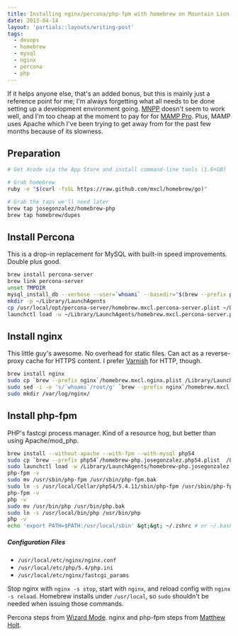 ```yaml
---
title: Installing nginx/percona/php-fpm with homebrew on Mountain Lion
date: 2013-04-14
layout: 'partials::layouts/writing-post'
tags:
  - devops
  - homebrew
  - mysql
  - nginx
  - percona
  - php
---
```


If it helps anyone else, that's an added bonus, but this is mainly just a reference point for me; I'm always forgetting what all needs to be done setting up a development environment going. [MNPP][1] doesn't seem to work well, and I'm too cheap at the moment to pay for for [MAMP Pro][2]. Plus, MAMP uses Apache which I've been trying to get away from for the past few months because of its slowness.

<!--more-->

## Preparation

```bash
# Get Xcode via the App Store and install command-line tools (1.6+GB)

# Grab homebrew
ruby -e "$(curl -fsSL https://raw.github.com/mxcl/homebrew/go)"

# Grab the taps we'll need later
brew tap josegonzalez/homebrew-php
brew tap homebrew/dupes
```

## Install Percona

This is a drop-in replacement for MySQL with built-in speed improvements. Double plus good.

```bash
brew install percona-server
brew link percona-server
unset TMPDIR
mysql_install_db --verbose --user=`whoami` --basedir="$(brew --prefix percona-server)" --datadir=/usr/local/var/percona --tmpdir=/tmp
mkdir -p ~/Library/LaunchAgents
cp /usr/local/opt/percona-server/homebrew.mxcl.percona-server.plist ~/Library/LaunchAgents/
launchctl load -w ~/Library/LaunchAgents/homebrew.mxcl.percona-server.plist
```

## Install nginx

This little guy's awesome. No overhead for static files. Can act as a reverse-proxy cache for HTTPS content. I prefer [Varnish][3] for HTTP, though.

```bash
brew install nginx
sudo cp `brew --prefix nginx`/homebrew.mxcl.nginx.plist /Library/LaunchDaemons/
sudo sed -i -e 's/`whoami`/root/g' `brew --prefix nginx`/homebrew.mxcl.nginx.plist
sudo mkdir /var/log/nginx/
```

## Install php-fpm

PHP's fastcgi process manager. Kind of a resource hog, but better than using Apache/mod_php.

```bash
brew install --without-apache --with-fpm --with-mysql php54
sudo cp `brew --prefix php54`/homebrew-php.josegonzalez.php54.plist  /Library/LaunchAgents/
sudo launchctl load -w /Library/LaunchAgents/homebrew-php.josegonzalez.php54.plist
php-fpm -v
sudo mv /usr/sbin/php-fpm /usr/sbin/php-fpm.bak
sudo ln -s /usr/local/Cellar/php54/5.4.11/sbin/php-fpm /usr/sbin/php-fpm
php-fpm -v
php -v
sudo mv /usr/bin/php /usr/bin/php.bak
sudo ln -s /usr/local/bin/php /usr/bin/php
php -v
echo 'export PATH=$PATH:/usr/local/sbin' &gt;&gt; ~/.zshrc # or ~/.bash_profile
```

##### Configuration Files

* `/usr/local/etc/nginx/nginx.conf`
* `/usr/local/etc/php/5.4/php.ini`
* `/usr/local/etc/nginx/fastcgi_params`

Stop nginx with `nginx -s stop`, start with `nginx`, and reload config with `nginx -s reload`. Homebrew installs under `/usr/local`, so `sudo` shouldn't be needed when issuing those commands.

Percona steps from [Wizard Mode][4]. nginx and php-fpm steps from [Matthew Holt][5].

[1]: http://getmnpp.org
[2]: http://www.mamp.info/en/mamp-pro/
[3]: https://www.varnish-cache.org/
[4]: http://wizardmode.com/2012/06/apache-php-mysql-dev-on-os-x-lion-with-a-minimum-of-pain/
[5]: http://mwholt.blogspot.com/2013/03/install-nginxphpmysql-on-os-x-mountain.html
